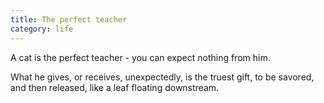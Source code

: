 ```yaml
---
title: The perfect teacher
category: life
---
```


A cat
is the perfect teacher -
you can expect nothing from him.

What he gives,
or receives,
unexpectedly,
is the truest gift,
to be savored,
and then released,
like a leaf
floating
downstream.
